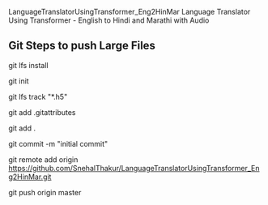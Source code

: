 LanguageTranslatorUsingTransformer_Eng2HinMar
Language Translator Using Transformer - English to Hindi and Marathi with Audio



Git Steps to push Large Files 
----------------------
git lfs install 

git init

git lfs track "*.h5" 

git add .gitattributes  

git add . 

git commit -m  "initial commit" 

git remote add origin https://github.com/SnehalThakur/LanguageTranslatorUsingTransformer_Eng2HinMar.git 

git push origin master
